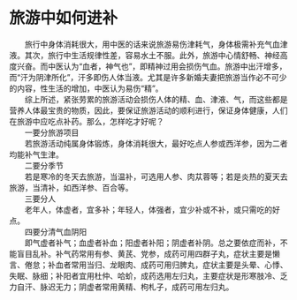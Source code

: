 # 旅游中如何进补  

&emsp;&emsp;旅行中身体消耗很大，用中医的话来说旅游易伤津耗气，身体极需补充气血津液。其次，旅行中生活规律性差，容易水土不服。此外，旅游中心情舒畅、神经高度兴奋。而中医认为“血者，神气也”，即精神过用会损伤气血。旅游中出汗增多，而“汗为阴津所化”，汗多即伤人体当液。尤其是许多新婚夫妻把旅游当作必不可少的内容，性生活的增加，中医认为易伤“精”。  
&emsp;&emsp;综上所述，紧张劳累的旅游活动会损伤人体的精、血、津液、气，而这些都是营养人体最宝贵的物质，因此，要保证旅游活动的顺利进行，保证身体健康，人们在旅游中应吃点补药。那么，怎样吃才好呢？  
&emsp;&emsp;一要分旅游项目  
&emsp;&emsp;若旅游活动纯属身体锻炼，身体消耗很大，最好吃点人参或西洋参，因为二者均能补气生津。  
&emsp;&emsp;二要分季节  
&emsp;&emsp;若是寒冷的冬天去旅游，当温补，可选用人参、肉苁蓉等；若是炎热的夏天去旅游，当清补，如西洋参、百合等。  
&emsp;&emsp;三要分人  
&emsp;&emsp;老年人，体虚者，宜多补；年轻人，体强者，宜少补或不补，或只需吃的好点。  
&emsp;&emsp;四要分清气血阴阳  
&emsp;&emsp;即气虚者补气；血虚者补血；阳虚者补阳；阴虚者补阴。总之要依症而补，不能盲目乱补。补气药常用有参、黄芪、党参，成药可用四群子丸，症状主要是懒言、倦怠；补血者常用当归、龙眼肉、成药可用归脾丸，症状主要是头晕、心悸、失眠、脉细；补阳者宜用杜仲、哈蚧，成药选用左归丸，主要症状是形寒肢冷、乏力自汗、脉迟无力；阴虚者常用黄精、枸札子，成药可用左归丸。